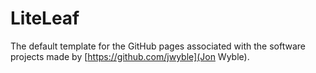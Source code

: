# LiteLeaf

The default template for the GitHub pages associated with the software projects made by [https://github.com/jwyble](Jon Wyble).
